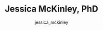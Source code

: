 ---
# this is autogenerated: do not edit
title: Jessica McKinley, PhD
author: jessica_mckinley
layout: author-bio
jobtitle: Scientist II, Computational Chemistry
bio: DICE Therapeutics
type: alumn
excerpt: "CTSI TL1 Postdoctoral Fellow (2019-2021). Jessica graduated from UC Riverside with a PhD in Computational/Theoretical Chemistry. She applied machine learning te"
header:
  teaser: /assets/images/people/bio-mckinley.jpg
papers: 
---